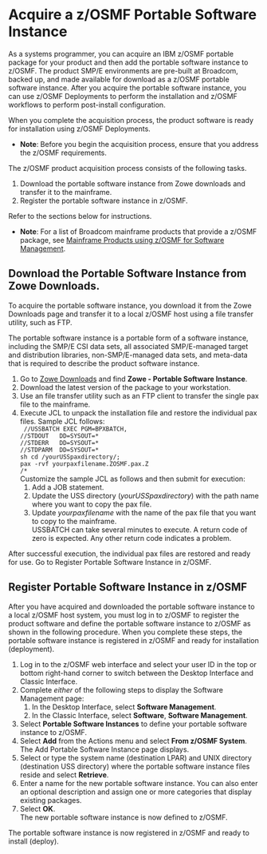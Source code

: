 # Acquire a z/OSMF Portable Software Instance

As a systems programmer, you can acquire an IBM z/OSMF portable package for your product and then add the portable software instance to z/OSMF. The product SMP/E environments are pre-built at Broadcom, backed up, and made available for download as a z/OSMF portable software instance. After you acquire the portable software instance, you can use z/OSMF Deployments to perform the installation and z/OSMF workflows to perform post-install configuration.

When you complete the acquisition process, the product software is ready for installation using z/OSMF Deployments.

- **Note**: Before you begin the acquisition process, ensure that you address the z/OSMF requirements.

The z/OSMF product acquisition process consists of the following tasks.

1. Download the portable software instance from Zowe downloads and transfer it to the mainframe.
2. Register the portable software instance in z/OSMF.

Refer to the sections below for instructions.

- **Note**: For a list of Broadcom mainframe products that provide a z/OSMF package, see [Mainframe Products using z/OSMF for Software Management](https://techdocs.broadcom.com/us/en/ca-mainframe-software/traditional-management/mainframe-common-maintenance-procedures/1-0/getting-started/z-osmf-requirements/mainframe-products-using-z-osmf-for-software-management.html).

## Download the Portable Software Instance from Zowe Downloads.

To acquire the portable software instance, you download it from the Zowe Downloads page and transfer it to a local z/OSMF host using a file transfer utility, such as FTP.

The portable software instance is a portable form of a software instance, including the SMP/E CSI data sets, all associated SMP/E-managed target and distribution libraries, non-SMP/E-managed data sets, and meta-data that is required to describe the product software instance.

1. Go to [Zowe Downloads](https://www.zowe.org/download.html) and find **Zowe - Portable Software Instance**.
2. Download the latest version of the package to your workstation.
3. Use an file transfer utility such as an FTP client to transfer the single pax file to the mainframe.
4. Execute JCL to unpack the installation file and restore the individual pax files. Sample JCL follows:  
` //USSBATCH EXEC PGM=BPXBATCH,`  
`//STDOUT   DD=SYSOUT=*`  
`//STDERR   DD=SYSOUT=*`  
`//STDPARM  DD=SYSOUT=*`  
`sh cd /yourUSSpaxdirectory/;`  
`pax -rvf yourpaxfilename.ZOSMF.pax.Z`  
`/*`  
Customize the sample JCL as follows and then submit for execution:
    1. Add a JOB statement.
    2. Update the USS directory (*yourUSSpaxdirectory*) with the path name where you want to copy the pax file.
    3. Update *yourpaxfilename* with the name of the pax file that you want to copy to the mainframe.  
USSBATCH can take several minutes to execute. A return code of zero is expected. Any other return code indicates a problem.  

After successful execution, the individual pax files are restored and ready for use. Go to Register Portable Software Instance in z/OSMF.

## Register Portable Software Instance in z/OSMF

After you have acquired and downloaded the portable software instance to a local z/OSMF host system, you must log in to z/OSMF to register the product software and define the portable software instance to z/OSMF as shown in the following procedure. When you complete these steps, the portable software instance is registered in z/OSMF and ready for installation (deployment).

1. Log in to the z/OSMF web interface and select your user ID in the top or bottom right-hand corner to switch between the Desktop Interface and Classic Interface.
2. Complete *either* of the following steps to display the Software Management page:
    1. In the Desktop Interface, select **Software Management**.
    2. In the Classic Interface, select **Software**, **Software Management**.
3. Select **Portable Software Instances** to define your portable software instance to z/OSMF.
4. Select **Add** from the Actions menu and select **From z/OSMF System**.  
The Add Portable Software Instance page displays.
5. Select or type the system name (destination LPAR) and UNIX directory (destination USS directory) where the portable software instance files reside and select **Retrieve**.
6. Enter a name for the new portable software instance. You can also enter an optional description and assign one or more categories that display existing packages.
7. Select **OK**.  
The new portable software instance is now defined to z/OSMF.

The portable software instance is now registered in z/OSMF and ready to install (deploy).
